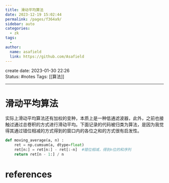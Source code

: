 ```yaml
---
title: 滑动平均算法
date: 2023-12-19 15:02:44
permalink: /pages/f364a9/
sidebar: auto
categories:
  - zk
tags:
  - 
author: 
  name: asafield
  link: https://github.com/Asafield
---
```

create date: 2023-01-30 22:26  
Status: #notes 
Tags:  [[算法]]

---

# 滑动平均算法

实际上滑动平均算法还有加权的变种，本质上是一种低通滤波器，此外，之前也接触过通过总卷积的方式进行滑动平均。下面记录的代码被归类为算法，是因为我觉得其通过错位相减的方式得到的窗口内的各位之和的方式很有启发性。  
```python
def moving_average(a, n) :  
    ret = np.cumsum(a, dtype=float)  
    ret[n:] = ret[n:] - ret[:-n]  #错位相减，得到n位的和序列
    return ret[n - 1:] / n
```

# references

